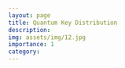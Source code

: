 ```yaml
---
layout: page
title: Quantum Key Distribution
description:
img: assets/img/12.jpg
importance: 1
category:
---
```

